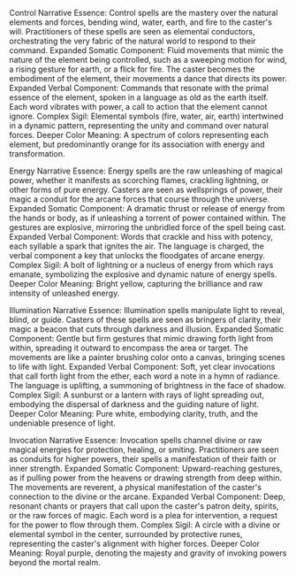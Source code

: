 Control
	Narrative Essence: Control spells are the mastery over the natural elements and forces, bending wind, water, earth, and fire to the caster's will. Practitioners of these spells are seen as elemental conductors, orchestrating the very fabric of the natural world to respond to their command.
	Expanded Somatic Component: Fluid movements that mimic the nature of the element being controlled, such as a sweeping motion for wind, a rising gesture for earth, or a flick for fire. The caster becomes the embodiment of the element, their movements a dance that directs its power.
	Expanded Verbal Component: Commands that resonate with the primal essence of the element, spoken in a language as old as the earth itself. Each word vibrates with power, a call to action that the element cannot ignore.
	Complex Sigil: Elemental symbols (fire, water, air, earth) intertwined in a dynamic pattern, representing the unity and command over natural forces.
	Deeper Color Meaning: A spectrum of colors representing each element, but predominantly orange for its association with energy and transformation.

Energy
	Narrative Essence: Energy spells are the raw unleashing of magical power, whether it manifests as scorching flames, crackling lightning, or other forms of pure energy. Casters are seen as wellsprings of power, their magic a conduit for the arcane forces that course through the universe.
	Expanded Somatic Component: A dramatic thrust or release of energy from the hands or body, as if unleashing a torrent of power contained within. The gestures are explosive, mirroring the unbridled force of the spell being cast.
	Expanded Verbal Component: Words that crackle and hiss with potency, each syllable a spark that ignites the air. The language is charged, the verbal component a key that unlocks the floodgates of arcane energy.
	Complex Sigil: A bolt of lightning or a nucleus of energy from which rays emanate, symbolizing the explosive and dynamic nature of energy spells.
	Deeper Color Meaning: Bright yellow, capturing the brilliance and raw intensity of unleashed energy.

Illumination
	Narrative Essence: Illumination spells manipulate light to reveal, blind, or guide. Casters of these spells are seen as bringers of clarity, their magic a beacon that cuts through darkness and illusion.
	Expanded Somatic Component: Gentle but firm gestures that mimic drawing forth light from within, spreading it outward to encompass the area or target. The movements are like a painter brushing color onto a canvas, bringing scenes to life with light.
	Expanded Verbal Component: Soft, yet clear invocations that call forth light from the ether, each word a note in a hymn of radiance. The language is uplifting, a summoning of brightness in the face of shadow.
	Complex Sigil: A sunburst or a lantern with rays of light spreading out, embodying the dispersal of darkness and the guiding nature of light.
	Deeper Color Meaning: Pure white, embodying clarity, truth, and the undeniable presence of light.

Invocation
	Narrative Essence: Invocation spells channel divine or raw magical energies for protection, healing, or smiting. Practitioners are seen as conduits for higher powers, their spells a manifestation of their faith or inner strength.
	Expanded Somatic Component: Upward-reaching gestures, as if pulling power from the heavens or drawing strength from deep within. The movements are reverent, a physical manifestation of the caster's connection to the divine or the arcane.
	Expanded Verbal Component: Deep, resonant chants or prayers that call upon the caster's patron deity, spirits, or the raw forces of magic. Each word is a plea for intervention, a request for the power to flow through them.
	Complex Sigil: A circle with a divine or elemental symbol in the center, surrounded by protective runes, representing the caster's alignment with higher forces.
	Deeper Color Meaning: Royal purple, denoting the majesty and gravity of invoking powers beyond the mortal realm.
